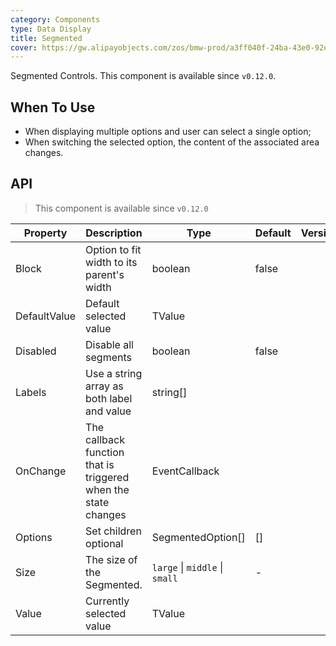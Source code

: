 ```yaml
---
category: Components
type: Data Display
title: Segmented
cover: https://gw.alipayobjects.com/zos/bmw-prod/a3ff040f-24ba-43e0-92e9-c845df1612ad.svg
---
```


Segmented Controls. This component is available since `v0.12.0`.

## When To Use

- When displaying multiple options and user can select a single option;
- When switching the selected option, the content of the associated area changes.

## API

> This component is available since `v0.12.0`

| Property | Description | Type | Default | Version |
| --- | --- | --- | --- | --- |
| Block | Option to fit width to its parent\'s width | boolean | false |  |
| DefaultValue | Default selected value | TValue |  |  |
| Disabled | Disable all segments | boolean | false |  |
| Labels | Use a string array as both label and value | string[] |  |  |
| OnChange | The callback function that is triggered when the state changes | EventCallback<TValue> |  |  |
| Options | Set children optional | SegmentedOption[] | [] |  |
| Size | The size of the Segmented. | `large` \| `middle` \| `small` | - |  |
| Value | Currently selected value | TValue |  |  |

